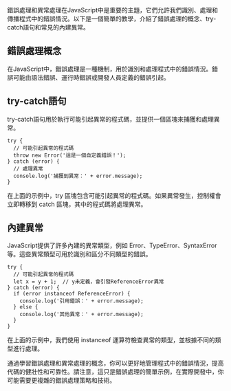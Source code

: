 錯誤處理和異常處理在JavaScript中是重要的主題，它們允許我們識別、處理和傳播程式中的錯誤情況。以下是一個簡單的教學，介紹了錯誤處理的概念、try-catch語句和常見的內建異常。
## 錯誤處理概念
在JavaScript中，錯誤處理是一種機制，用於識別和處理程式中的錯誤情況。錯誤可能由語法錯誤、運行時錯誤或開發人員定義的錯誤引起。
## try-catch語句
try-catch語句用於執行可能引起異常的程式碼，並提供一個區塊來捕獲和處理異常。
```
try {
  // 可能引起異常的程式碼
  throw new Error('這是一個自定義錯誤！');
} catch (error) {
  // 處理異常
  console.log('捕獲到異常：' + error.message);
}
```
在上面的示例中，try 區塊包含可能引起異常的程式碼。如果異常發生，控制權會立即轉移到 catch 區塊，其中的程式碼將處理異常。
## 內建異常
JavaScript提供了許多內建的異常類型，例如 Error、TypeError、SyntaxError 等。這些異常類型可用於識別和區分不同類型的錯誤。
```
try {
  // 可能引起異常的程式碼
  let x = y + 1;  // y未定義，會引發ReferenceError異常
} catch (error) {
  if (error instanceof ReferenceError) {
    console.log('引用錯誤：' + error.message);
  } else {
    console.log('其他異常：' + error.message);
  }
}
```
在上面的示例中，我們使用 instanceof 運算符檢查異常的類型，並根據不同的類型進行處理。

通過學習錯誤處理和異常處理的概念，你可以更好地管理程式中的錯誤情況，提高代碼的健壯性和可靠性。請注意，這只是錯誤處理的簡單示例，在實際開發中，你可能需要更複雜的錯誤處理策略和技術。
